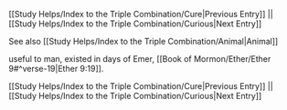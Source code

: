 [[Study Helps/Index to the Triple Combination/Cure|Previous Entry]]  ||  [[Study Helps/Index to the Triple Combination/Curious|Next Entry]]

 See also [[Study Helps/Index to the Triple Combination/Animal|Animal]]

 useful to man, existed in days of Emer, [[Book of Mormon/Ether/Ether 9#^verse-19|Ether 9:19]].

[[Study Helps/Index to the Triple Combination/Cure|Previous Entry]]  ||  [[Study Helps/Index to the Triple Combination/Curious|Next Entry]]